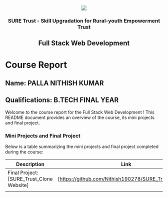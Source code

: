 <!-- PROJECT LOGO -->
<br />

<div align="center">
   <img src='https://user-images.githubusercontent.com/73131499/166115643-d3187f47-d38f-41b2-ae42-5ecbbc60de14.png' />


<h3 align="center">SURE Trust - Skill Upgradation for Rural-youth Empowerment Trust</h3>
  <h2> Full Stack Web Development </h2>
</div>

# Course Report

## Name: PALLA NITHISH KUMAR

## Qualifications: B.TECH FINAL YEAR

Welcome to the course report for the Full Stack Web Development ! This README document provides an overview of the course, its mini projects and final project.

### Mini Projects and Final Project

Below is a table summarizing the mini projects and final project completed during the course:

| Description                               | Link                                    |
|-------------------------------------------|-----------------------------------------|
| Final Project: [SURE_Trust_Clone Website]     | [https://github.com/Nithish190278/SURE_Trust_Clone.git]                         |
                        |